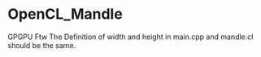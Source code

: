# OpenCL_Mandle
GPGPU Ftw
The Definition of width and height in main.cpp and mandle.cl should be the same. 
